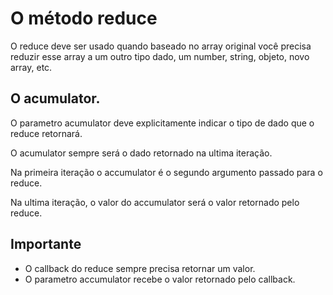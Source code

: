 # O método reduce

O reduce deve ser usado quando baseado no array original você precisa reduzir
esse array a um outro tipo dado, um number, string, objeto, novo array, etc.

## O acumulator.

O parametro acumulator deve explicitamente indicar o tipo de dado que o
reduce retornará.

O acumulator sempre será o dado retornado na ultima iteração.

Na primeira iteração o accumulator é o segundo argumento passado para o reduce.

Na ultima iteração, o valor do accumulator será o valor retornado pelo reduce.

## Importante

- O callback do reduce sempre precisa retornar um valor.
- O parametro accumulator recebe o valor retornado pelo callback.